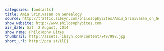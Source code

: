 ```yaml
---
categories: [podcasts]
title: Amia Srinivasan on Genealogy
source: http://traffic.libsyn.com/philosophybites/Amia_Srinivasan_on_Genealogy.mp3
show_website: http://www.philosophybites.com
air_date: Sat  2 August, 2014
show_name: Philosophy Bites
thumbnail: http://assets.libsyn.com/content/5497998.jpg
short_url: http://pca.st/LlEj
---
```

